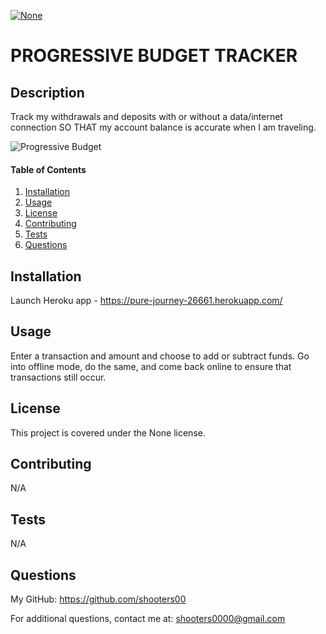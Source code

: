 
<a href="" rel="nofollow"><img src="https://img.shields.io/badge/license-none-blue.svg" alt="None" title="None" style="max-width:100%;"></a>
# PROGRESSIVE BUDGET TRACKER

## Description
Track my withdrawals and deposits with or without a data/internet connection SO THAT my account balance is accurate when I am traveling.

![Progressive Budget](https://user-images.githubusercontent.com/80861572/136468571-53c3fb9d-4c92-4510-b7e5-d6e388966975.png)

#### Table of Contents
1. [Installation](#installation)
2. [Usage](#usage)
3. [License](#license)
4. [Contributing](#contributing)
5. [Tests](#tests)
6. [Questions](#questions)

## Installation
Launch Heroku app - https://pure-journey-26661.herokuapp.com/ 

## Usage
Enter a transaction and amount and choose to add or subtract funds.  Go into offline mode, do the same, and come back online to ensure that transactions still occur.

## License
This project is covered under the None license. 

## Contributing
N/A

## Tests
N/A

## Questions
My GitHub: https://github.com/shooters00

For additional questions, contact me at: shooters0000@gmail.com

